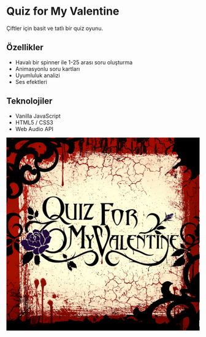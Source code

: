 # Quiz for My Valentine

Çiftler için basit ve tatlı bir quiz oyunu.

## Özellikler
- Havalı bir spinner ile 1-25 arası soru oluşturma
- Animasyonlu soru kartları
- Uyumluluk analizi
- Ses efektleri

## Teknolojiler
- Vanilla JavaScript
- HTML5 / CSS3
- Web Audio API

![• Logo • ](image.png)

